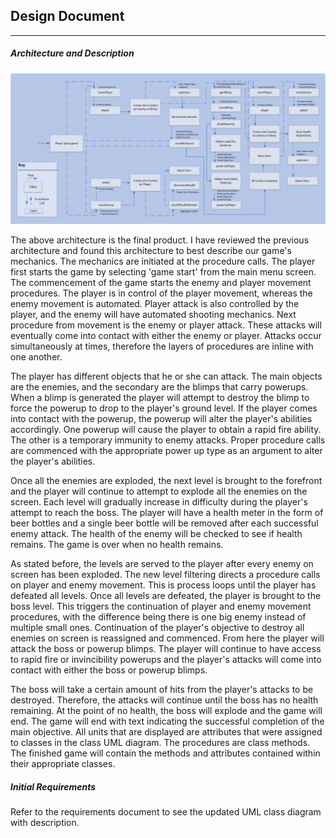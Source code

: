 ## Design Document

------

##### Architecture and Description

<img src=".\ArchitectDesignFin.png" alt="ArchitectDesignFin" style="zoom:74%;" />

The above architecture is the final product. I have reviewed the previous architecture and found this architecture to best describe our game's mechanics. The mechanics are initiated at the procedure calls. The player first starts the game by selecting 'game start' from the main menu screen. The commencement of the game starts the enemy and player movement procedures. The player is in control of the player movement, whereas the enemy movement is automated. Player attack is also controlled by the player, and the enemy will have automated shooting mechanics. Next procedure from movement is the enemy or player attack. These attacks will eventually come into contact with either the enemy or player. Attacks occur simultaneously at times, therefore the layers of procedures are inline with one another. 

The player has different objects that he or she can attack. The main objects are the enemies, and the secondary are the blimps that carry powerups. When a blimp is generated the player will attempt to destroy the blimp to force the powerup to drop to the player's ground level. If the player comes into contact with the powerup, the powerup will alter the player's abilities accordingly. One powerup will cause the player to obtain a rapid fire ability. The other is a temporary immunity to enemy attacks. Proper procedure calls are commenced with the appropriate power up type as an argument to alter the player's abilities. 

Once all the enemies are exploded, the next level is brought to the forefront and the player will continue to attempt to explode all the enemies on the screen. Each level will gradually increase in difficulty during the player's attempt to reach the boss. The player will have a health meter in the form of beer bottles and a single beer bottle will be removed after each successful enemy attack. The health of the enemy will be checked to see if health remains. The game is over when no health remains. 

As stated before, the levels are served to the player after every enemy on screen has been exploded. The new level filtering directs a procedure calls on player and enemy movement. This is process loops until the player has defeated all levels. Once all levels are defeated, the player is brought to the boss level. This triggers the continuation of player and enemy movement procedures, with the difference being there is one big enemy instead of multiple small ones. Continuation of the player's objective to destroy all enemies on screen is reassigned and commenced. From here the player will attack the boss or powerup blimps. The player will continue to have access to rapid fire or invincibility powerups and the player's attacks will come into contact with either the boss or powerup blimps. 

The boss will take a certain amount of hits from the player's attacks to be destroyed. Therefore, the attacks will continue until the boss has no health remaining. At the point of no health, the boss will explode and the game will end. The game will end with text indicating the successful completion of the main objective. All units that are displayed are attributes that were assigned to classes in the class UML diagram. The procedures are class methods. The finished game will contain the methods and attributes contained within their appropriate classes. 

##### Initial Requirements

Refer to the requirements document to see the updated UML class diagram with description. 
